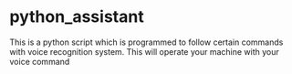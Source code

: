 # python_assistant
This is a python script  which is programmed to follow certain commands with voice recognition system.
This will operate your machine with your voice command
